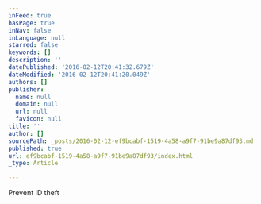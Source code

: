 ```yaml
---
inFeed: true
hasPage: true
inNav: false
inLanguage: null
starred: false
keywords: []
description: ''
datePublished: '2016-02-12T20:41:32.679Z'
dateModified: '2016-02-12T20:41:20.049Z'
authors: []
publisher:
  name: null
  domain: null
  url: null
  favicon: null
title: ''
author: []
sourcePath: _posts/2016-02-12-ef9bcabf-1519-4a58-a9f7-91be9a87df93.md
published: true
url: ef9bcabf-1519-4a58-a9f7-91be9a87df93/index.html
_type: Article

---
```

Prevent ID theft